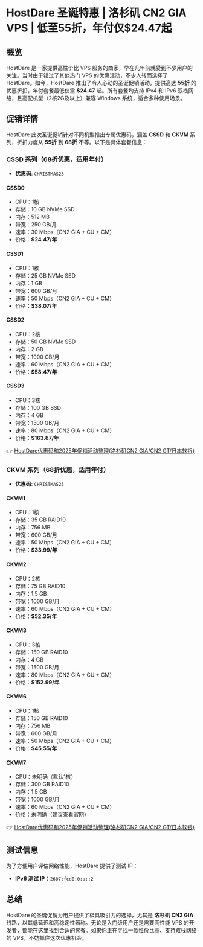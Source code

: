 # HostDare 圣诞特惠 | 洛杉矶 CN2 GIA VPS | 低至55折，年付仅$24.47起

## 概览

HostDare 是一家提供高性价比 VPS 服务的商家，早在几年前就受到不少用户的关注。当时由于错过了其他热门 VPS 的优惠活动，不少人转而选择了 HostDare。如今，HostDare 推出了令人心动的圣诞促销活动，提供高达 **55折** 的优惠折扣，年付套餐最低仅需 **$24.47** 起。所有套餐均支持 IPv4 和 IPv6 双栈网络，且高配机型（2核2G及以上）兼容 Windows 系统，适合多种使用场景。

## 促销详情

HostDare 此次圣诞促销针对不同机型推出专属优惠码，涵盖 **CSSD** 和 **CKVM** 系列，折扣力度从 **55折** 到 **68折** 不等。以下是具体套餐信息：

### CSSD 系列（68折优惠，适用年付）
- **优惠码**: `CHRISTMAS23`

#### CSSD0
- CPU：1核
- 存储：10 GB NVMe SSD
- 内存：512 MB
- 带宽：250 GB/月
- 速率：30 Mbps（CN2 GIA + CU + CM）
- 价格：**$24.47/年**

#### CSSD1
- CPU：1核
- 存储：25 GB NVMe SSD
- 内存：1 GB
- 带宽：600 GB/月
- 速率：50 Mbps（CN2 GIA + CU + CM）
- 价格：**$38.07/年**

#### CSSD2
- CPU：2核
- 存储：50 GB NVMe SSD
- 内存：2 GB
- 带宽：1000 GB/月
- 速率：60 Mbps（CN2 GIA + CU + CM）
- 价格：**$58.47/年**

#### CSSD3
- CPU：3核
- 存储：100 GB SSD
- 内存：4 GB
- 带宽：1500 GB/月
- 速率：80 Mbps（CN2 GIA + CU + CM）
- 价格：**$163.87/年**

👉 [HostDare优惠码和2025年促销活动整理(洛杉矶CN2 GIA/CN2 GT/日本软银)](https://bit.ly/hostdare)

### CKVM 系列（68折优惠，适用年付）
- **优惠码**: `CHRISTMAS23`

#### CKVM1
- CPU：1核
- 存储：35 GB RAID10
- 内存：756 MB
- 带宽：600 GB/月
- 速率：50 Mbps（CN2 GIA + CU + CM）
- 价格：**$33.99/年**

#### CKVM2
- CPU：2核
- 存储：75 GB RAID10
- 内存：1.5 GB
- 带宽：1000 GB/月
- 速率：60 Mbps（CN2 GIA + CU + CM）
- 价格：**$52.35/年**

#### CKVM3
- CPU：3核
- 存储：150 GB RAID10
- 内存：4 GB
- 带宽：1500 GB/月
- 速率：80 Mbps（CN2 GIA + CU + CM）
- 价格：**$152.99/年**

#### CKVM6
- CPU：1核
- 存储：150 GB RAID10
- 内存：756 MB
- 带宽：600 GB/月
- 速率：50 Mbps（CN2 GIA + CU + CM）
- 价格：**$45.55/年**

#### CKVM7
- CPU：未明确（默认1核）
- 存储：300 GB RAID10
- 内存：1.5 GB
- 带宽：1000 GB/月
- 速率：60 Mbps（CN2 GIA + CU + CM）
- 价格：未明确（建议查看官网）

👉 [HostDare优惠码和2025年促销活动整理(洛杉矶CN2 GIA/CN2 GT/日本软银)](https://bit.ly/hostdare)

## 测试信息

为了方便用户评估网络性能，HostDare 提供了测试 IP：
- **IPv6 测试 IP**：`2607:fcd0:0:a::2`

## 总结

HostDare 的圣诞促销为用户提供了极具吸引力的选择，尤其是 **洛杉矶 CN2 GIA** 线路，以其低延迟和高稳定性著称。无论是入门级用户还是需要高性能 VPS 的开发者，都能在这里找到合适的套餐。如果你正在寻找一款性价比高、支持双栈网络的 VPS，不妨抓住这次优惠机会。